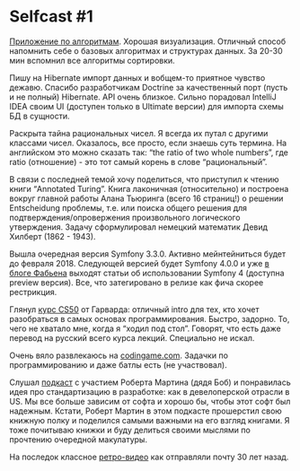 # Selfcast #1

[Приложение по алгоритмам](https://play.google.com/store/apps/details?id=wiki.algorithm.algorithms). Хорошая визуализация. Отличный способ напомнить себе о базовых алгоритмах и структурах данных. За 20-30 мин вспомнил все алгоритмы сортировки.

Пишу на Hibernate импорт данных и вобщем-то приятное чувство дежавю. Спасибо разработчикам Doctrine за качественный порт (пусть и не полный) Hibernate. API очень близкое. Сильно порадовал IntelliJ IDEA своим UI (доступен только в Ultimate версии) для импорта схемы БД в сущности.

Раскрыта тайна рациональных чисел. Я всегда их путал с другими классами чисел. Оказалось, все просто, если знаешь суть термина. На английском это можно сказать так: “the ratio of two whole numbers”, где ratio (отношение) - это тот самый корень в слове “рациональный”.

В связи с последней темой хочу поделиться, что приступил к чтению книги “Annotated Turing”. Книга лаконичная (относительно) и построена вокруг главной работы Алана Тьюринга (всего 16 страниц!) о решении Entscheidung проблемы, т.е. или поиска общего решения для подтверждения/опровержения произвольного логического утверждения. Задачу сформулировал немецкий математик Девид Хилберт (1862 - 1943).

Вышла очередная версия Symfony 3.3.0. Активно мейнтейниться будет до февраля 2018. Следующей версией будет Symfony 4.0.0 и уже [в блоге Фабьена](http://fabien.potencier.org/) выходят статьи об использовании Symfony 4 (доступна preview версия). Все, что затегировано в релизе как фича скорее рестрикция.

Глянул [курс CS50](https://cs50.harvard.edu/) от Гарварда: отличный intro для тех, кто хочет разобраться в самых основах программирования. Быстро, задорно. То, чего не хватало мне, когда я “ходил под стол”. Говорят, что есть даже перевод на русский всего курса лекций. Специально не искал.

Очень вяло развлекаюсь на [codingame.com](http://codingame.com/). Задачки по программированию и даже батлы есть (не участвовал).

Слушал [подкаст](http://developeronfire.com/podcast/episode-114-robert-martin-master-craftsman) с участием Роберта Мартина (дядя Боб) и понравилась идея про стандартизацию в разработке: как в девелоперской отрасли в US. Мы все больше зависим от софта и хорошо бы, чтобы этот софт был надежным.
Кстати, Роберт Мартин в этом подкасте прошерстил свою книжную полку и поделился самыми важными на его взгляд книгами. Я тоже почитываю книжки и буду делиться своими мыслями по прочтению очередной макулатуры.

На последок классное [ретро-видео](https://www.youtube.com/watch?v=szdbKz5CyhA) как отправляли почту 30 лет назад.